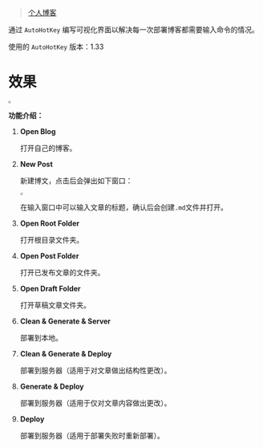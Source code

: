 > [个人博客](https://luoyu-ying.github.io/)

通过 `AutoHotKey` 编写可视化界面以解决每一次部署博客都需要输入命令的情况。

使用的  `AutoHotKey` 版本：1.33

# 效果

<img src="https://lly-blog-img.oss-cn-hangzhou.aliyuncs.com/images/20220522225631.png" style="zoom: 30%;" />

**功能介绍：**

1.  **Open Blog**

    打开自己的博客。

2.  **New Post**

    新建博文，点击后会弹出如下窗口：

    <img src="https://lly-blog-img.oss-cn-hangzhou.aliyuncs.com/images/20220522225716.png" style="zoom: 30%;" />

    在输入窗口中可以输入文章的标题，确认后会创建`.md`文件并打开。


3.  **Open Root Folder**

    打开根目录文件夹。

4.  **Open Post Folder**

    打开已发布文章的文件夹。

5.  **Open Draft Folder**

    打开草稿文章文件夹。

6.  **Clean & Generate & Server**

    部署到本地。

7.  **Clean & Generate & Deploy**

    部署到服务器（适用于对文章做出结构性更改）。

8.  **Generate & Deploy**

    部署到服务器（适用于仅对文章内容做出更改）。

9.  **Deploy**

    部署到服务器（适用于部署失败时重新部署）。
